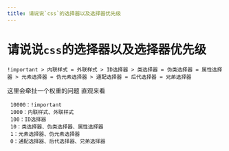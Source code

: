 ```yaml
---
title: 请说说`css`的选择器以及选择器优先级
---
```


# 请说说`css`的选择器以及选择器优先级

`!important > 内联样式 = 外联样式 > ID选择器 > 类选择器 = 伪类选择器 = 属性选择器 > 元素选择器 = 伪元素选择器 > 通配选择器 = 后代选择器 = 兄弟选择器`

这里会牵扯一个权重的问题 直观来看

```
 10000：!important
 1000：内联样式、外联样式
 100：ID选择器
 10：类选择器、伪类选择器、属性选择器
 1：元素选择器、伪元素选择器
 0：通配选择器、后代选择器、兄弟选择器
```